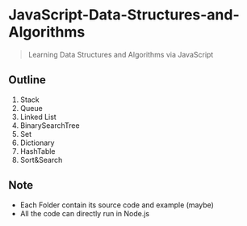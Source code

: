 # JavaScript-Data-Structures-and-Algorithms

> Learning Data Structures and Algorithms via JavaScript

## Outline

1. Stack
2. Queue
3. Linked List
4. BinarySearchTree
5. Set
6. Dictionary
7. HashTable
8. Sort&Search

## Note

* Each Folder contain its source code and example (maybe)
* All the code can directly run in Node.js

